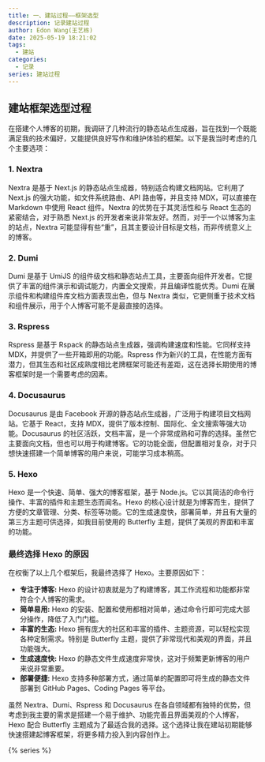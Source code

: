 ```yaml
---
title: 一、建站过程——框架选型
description: 记录建站过程
author: Edon Wang(王艺栋)
date: 2025-05-19 18:21:02
tags:
  - 建站
categories:
  - 记录
series: 建站过程
---
```


## 建站框架选型过程

在搭建个人博客的初期，我调研了几种流行的静态站点生成器，旨在找到一个既能满足我的技术偏好，又能提供良好写作和维护体验的框架。以下是我当时考虑的几个主要选项：

### 1. Nextra

Nextra 是基于 Next.js 的静态站点生成器，特别适合构建文档网站。它利用了 Next.js 的强大功能，如文件系统路由、API 路由等，并且支持 MDX，可以直接在 Markdown 中使用 React 组件。Nextra 的优势在于其灵活性和与 React 生态的紧密结合，对于熟悉 Next.js 的开发者来说非常友好。然而，对于一个以博客为主的站点，Nextra 可能显得有些“重”，且其主要设计目标是文档，而非传统意义上的博客。

### 2. Dumi

Dumi 是基于 UmiJS 的组件级文档和静态站点工具，主要面向组件开发者。它提供了丰富的组件演示和调试能力，内置全文搜索，并且编译性能优秀。Dumi 在展示组件和构建组件库文档方面表现出色，但与 Nextra 类似，它更侧重于技术文档和组件展示，用于个人博客可能不是最直接的选择。

### 3. Rspress

Rspress 是基于 Rspack 的静态站点生成器，强调构建速度和性能。它同样支持 MDX，并提供了一些开箱即用的功能。Rspress 作为新兴的工具，在性能方面有潜力，但其生态和社区成熟度相比老牌框架可能还有差距，这在选择长期使用的博客框架时是一个需要考虑的因素。

### 4. Docusaurus

Docusaurus 是由 Facebook 开源的静态站点生成器，广泛用于构建项目文档网站。它基于 React，支持 MDX，提供了版本控制、国际化、全文搜索等强大功能。Docusaurus 的社区活跃，文档丰富，是一个非常成熟和可靠的选择。虽然它主要面向文档，但也可以用于构建博客。它的功能全面，但配置相对复杂，对于只想快速搭建一个简单博客的用户来说，可能学习成本稍高。

### 5. Hexo

Hexo 是一个快速、简单、强大的博客框架，基于 Node.js。它以其简洁的命令行操作、丰富的插件和主题生态而闻名。Hexo 的核心设计就是为博客而生，提供了方便的文章管理、分类、标签等功能。它的生成速度快，部署简单，并且有大量的第三方主题可供选择，如我目前使用的 Butterfly 主题，提供了美观的界面和丰富的功能。

### 最终选择 Hexo 的原因

在权衡了以上几个框架后，我最终选择了 Hexo。主要原因如下：

* **专注于博客:** Hexo 的设计初衷就是为了构建博客，其工作流程和功能都非常符合个人博客的需求。
* **简单易用:** Hexo 的安装、配置和使用都相对简单，通过命令行即可完成大部分操作，降低了入门门槛。
* **丰富的生态:** Hexo 拥有庞大的社区和丰富的插件、主题资源，可以轻松实现各种定制需求。特别是 Butterfly 主题，提供了非常现代和美观的界面，并且功能强大。
* **生成速度快:** Hexo 的静态文件生成速度非常快，这对于频繁更新博客的用户来说非常重要。
* **部署便捷:** Hexo 支持多种部署方式，通过简单的配置即可将生成的静态文件部署到 GitHub Pages、Coding Pages 等平台。

虽然 Nextra、Dumi、Rspress 和 Docusaurus 在各自领域都有独特的优势，但考虑到我主要的需求是搭建一个易于维护、功能完善且界面美观的个人博客，Hexo 配合 Butterfly 主题成为了最适合我的选择。这个选择让我在建站初期能够快速搭建起博客框架，将更多精力投入到内容创作上。

{% series %}
